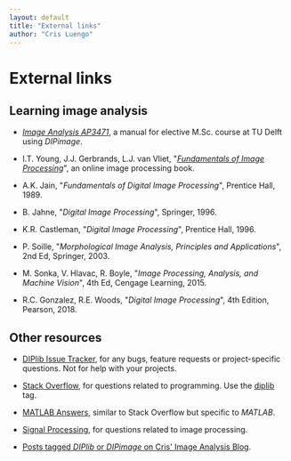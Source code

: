 ```yaml
---
layout: default
title: "External links"
author: "Cris Luengo"
---
```


# External links

## Learning image analysis

- [*Image Analysis AP3471*](http://www.cb.uu.se/%7Ecris/Documents/ipcourse.pdf), a manual for elective M.Sc. course at TU Delft using *DIPimage*.

- I.T. Young, J.J. Gerbrands, L.J. van Vliet, "[*Fundamentals of Image Processing*](ftp://qiftp.tudelft.nl/DIPimage/docs/FIP2.3.pdf)", an online image processing book.

- A.K. Jain, "*Fundamentals of Digital Image Processing*", Prentice Hall, 1989.

- B. Jahne, "*Digital Image Processing*", Springer, 1996.

- K.R. Castleman, "*Digital Image Processing*", Prentice Hall, 1996.

- P. Soille, "*Morphological Image Analysis, Principles and Applications*", 2nd Ed, Springer, 2003.

- M. Sonka, V. Hlavac, R. Boyle, "*Image Processing, Analysis, and Machine Vision*", 4th Ed, Cengage Learning, 2015.

- R.C. Gonzalez, R.E. Woods, "*Digital Image Processing*", 4th Edition, Pearson, 2018.

## Other resources

- [DIPlib Issue Tracker](https://github.com/DIPlib/diplib/issues), for any bugs, feature requests or project-specific questions. Not for help with your projects.

- [Stack Overflow](https://stackoverflow.com/), for questions related to programming. Use the [diplib](https://stackoverflow.com/tags/diplib) tag.

- [MATLAB Answers](https://www.mathworks.com/matlabcentral/answers), similar to Stack Overflow but specific to *MATLAB*.

- [Signal Processing](https://dsp.stackexchange.com/), for questions related to image processing.

- [Posts tagged *DIPlib* or *DIPimage* on Cris' Image Analysis Blog](https://www.crisluengo.net/archives/tag/dipimage,diplib).
